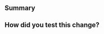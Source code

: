 <!--
  Thanks for submitting a pull request!
  We appreciate you spending the time to work on these changes. Please provide enough information so that others can review your pull request. The three fields below are mandatory.
-->

## Summary

<!--
 Explain the **motivation** for making this change. What existing problem does the pull request solve?
-->

## How did you test this change?

<!--
  Demonstrate the code is solid. Example: The exact commands you ran and their output, screenshots / videos if the pull request changes the user interface.
  How exactly did you verify that your PR solves the issue you wanted to solve?
-->
